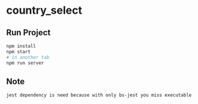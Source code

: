 # country_select

## Run Project

```sh
npm install
npm start
# in another tab
npm run server
```

## Note
```
jest dependency is need because with only bs-jest you miss executable
